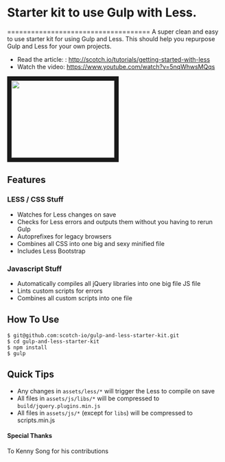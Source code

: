# Starter kit to use Gulp with Less.
====================================
A super clean and easy to use starter kit for using Gulp and Less. This should help you repurpose Gulp and Less for your own projects.

- Read the article: : http://scotch.io/tutorials/getting-started-with-less
- Watch the video: https://www.youtube.com/watch?v=5nqWhwsMQqs

<a href="http://www.youtube.com/watch?feature=player_embedded&v=5nqWhwsMQqs
" target="_blank"><img src="http://img.youtube.com/vi/5nqWhwsMQqs/0.jpg" width="240" height="180" border="10" /></a>


## Features

### LESS / CSS Stuff
- Watches for Less changes on save
- Checks for Less errors and outputs them without you having to rerun Gulp
- Autoprefixes for legacy browsers
- Combines all CSS into one big and sexy minified file
- Includes Less Bootstrap

### Javascript Stuff
- Automatically compiles all jQuery libraries into one big file JS file
- Lints custom scripts for errors
- Combines all custom scripts into one file

## How To Use
    $ git@github.com:scotch-io/gulp-and-less-starter-kit.git
    $ cd gulp-and-less-starter-kit
    $ npm install
    $ gulp

## Quick Tips
- Any changes in `assets/less/*` will trigger the Less to compile on save
- All files in `assets/js/libs/*`  will be compressed to `build/jquery.plugins.min.js`
- All files in `assets/js/*` (except for `libs`) will be compressed to scripts.min.js


#### Special Thanks

To Kenny Song for his contributions
